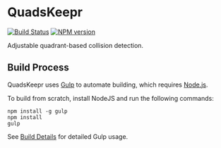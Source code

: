 # QuadsKeepr
[![Build Status](https://travis-ci.org/FullScreenShenanigans/QuadsKeepr.svg?branch=master)](https://travis-ci.org/FullScreenShenanigans/QuadsKeepr)
[![NPM version](https://badge.fury.io/js/quadskeepr.svg)](http://badge.fury.io/js/quadskeepr)

Adjustable quadrant-based collision detection.


## Build Process

QuadsKeepr uses [Gulp](http://gulpjs.com/) to automate building, which requires [Node.js](http://node.js.org).

To build from scratch, install NodeJS and run the following commands:

```
npm install -g gulp
npm install
gulp
```

See [Build Details](https://github.com/FullScreenShenanigans/Documentation/blob/master/Build%20Details.md) for detailed Gulp usage.
